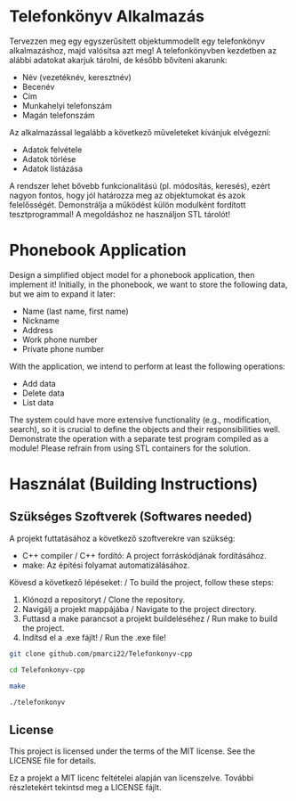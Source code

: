 # Telefonkönyv Alkalmazás

Tervezzen meg egy egyszerűsített objektummodellt egy telefonkönyv alkalmazáshoz, majd valósítsa azt meg! A telefonkönyvben kezdetben az alábbi adatokat akarjuk tárolni, de később bővíteni akarunk:

- Név (vezetéknév, keresztnév)
- Becenév
- Cím
- Munkahelyi telefonszám
- Magán telefonszám

Az alkalmazással legalább a következő műveleteket kívánjuk elvégezni:

- Adatok felvétele
- Adatok törlése
- Adatok listázása

A rendszer lehet bővebb funkcionalitású (pl. módosítás, keresés), ezért nagyon fontos, hogy jól határozza meg az objektumokat és azok felelősségét. Demonstrálja a működést külön modulként fordított tesztprogrammal! A megoldáshoz ne használjon STL tárolót!

# Phonebook Application

Design a simplified object model for a phonebook application, then implement it! Initially, in the phonebook, we want to store the following data, but we aim to expand it later:

- Name (last name, first name)
- Nickname
- Address
- Work phone number
- Private phone number

With the application, we intend to perform at least the following operations:

- Add data
- Delete data
- List data

The system could have more extensive functionality (e.g., modification, search), so it is crucial to define the objects and their responsibilities well. Demonstrate the operation with a separate test program compiled as a module! Please refrain from using STL containers for the solution.

# Használat (Building Instructions)

## Szükséges Szoftverek (Softwares needed)
A projekt futtatásához a következő szoftverekre van szükség:

- C++ compiler / C++ fordító: A project forráskódjának fordításához.
- make: Az építési folyamat automatizálásához.

Kövesd a következő lépéseket: / To build the project, follow these steps:

1. Klónozd a repositoryt / Clone the repository.
2. Navigálj a projekt mappájába / Navigate to the project directory.
3. Futtasd a make parancsot a projekt buildeléséhez / Run make to build the project.
4. Indítsd el a .exe fájlt! / Run the .exe file!

```bash
git clone github.com/pmarci22/Telefonkonyv-cpp
```
```bash
cd Telefonkonyv-cpp
```
```bash
make
```
```bash
./telefonkonyv
```
## License

This project is licensed under the terms of the MIT license. See the LICENSE file for details.

Ez a projekt a MIT licenc feltételei alapján van licenszelve. További részletekért tekintsd meg a LICENSE fájlt.
